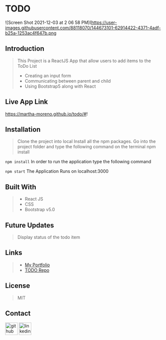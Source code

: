 # **TODO**

![Screen Shot 2021-12-03 at 2 06 58 PM](https://user-images.githubusercontent.com/88118070/144673101-62914422-4371-4adf-b25a-1253ac4f647b.png


## Introduction
> This Project is a ReactJS App that allow users to add items to the ToDo List
>- Creating an input form 
>- Communicating between parent and child
>- Using Bootstrap5 along with React

## Live App Link
https://martha-moreno.github.io/todo/#!

## Installation
>  Clone the project into local
>  Install all the npm packages. Go into the project folder and type the following command on the terminal npm install

```npm install```
In order to run the application type the following command

```npm start```
The Application Runs on localhost:3000

## Built With
>- React JS
>- CSS
>- Bootstrap v5.0

## Future Updates
> Display status of the todo item

## Links
>- [My Portfolio](https://martha-moreno.github.io/)
>- [TODO Repo](https://github.com/martha-moreno/todo)

## License
> MIT

## Contact
  [<img src='https://cdn.jsdelivr.net/npm/simple-icons@3.0.1/icons/github.svg' alt='github' height='40'>](https://github.com/martha-moreno/martha-moreno.github.io)  [<img src='https://cdn.jsdelivr.net/npm/simple-icons@3.0.1/icons/linkedin.svg' alt='linkedin' height='40'>](https://www.linkedin.com/in/martha-gissela-moreno/)  

